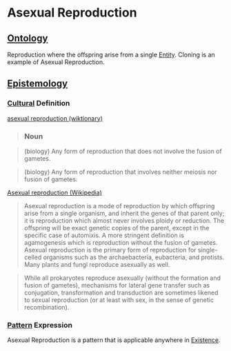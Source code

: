 # Asexual Reproduction

## [Ontology](./ontology.md)

Reproduction where the offspring arise from a single [Entity](./entity.md). Cloning is an example of Asexual Reproduction.

## [Epistemology](./epistemology.md)

### [Cultural](./culture.md) Definition

<a href="http://en.wiktionary.org/wiki/asexual_reproduction" target="_blank">asexual reproduction (wiktionary)</a>

> ### Noun

> (biology) Any form of reproduction that does not involve the fusion of gametes.

> (biology) Any form of reproduction that involves neither meiosis nor fusion of gametes.

<a href="http://en.wikipedia.org/wiki/Asexual_reproduction" target="_blank">Asexual reproduction (Wikipedia)</a>

> Asexual reproduction is a mode of reproduction by which offspring arise from a single organism, and inherit the genes of that parent only; it is reproduction which almost never involves ploidy or reduction. The offspring will be exact genetic copies of the parent, except in the specific case of automixis. A more stringent definition is agamogenesis which is reproduction without the fusion of gametes. Asexual reproduction is the primary form of reproduction for single-celled organisms such as the archaebacteria, eubacteria, and protists. Many plants and fungi reproduce asexually as well.

> While all prokaryotes reproduce asexually (without the formation and fusion of gametes), mechanisms for lateral gene transfer such as conjugation, transformation and transduction are sometimes likened to sexual reproduction (or at least with sex, in the sense of genetic recombination).

### [Pattern](./pattern.md) Expression

Asexual Reproduction is a pattern that is applicable anywhere in [Existence](./existence.md).
